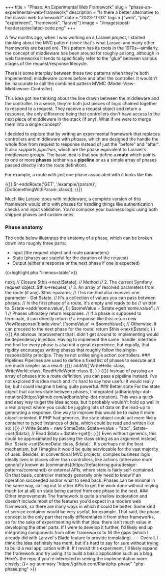 +++
title = "Phase: An Experimental Web Framework"
slug = "phase-an-experimental-web-framework"
description = "Is there a better alternative to the classic web framework?"
date = "2023-11-03"
tags = ["web", "php", "experiment", "framework", "laravel"]
image = "/images/post-headers/pixellated-code.png"
+++

A few months ago, when I was working on a Laravel project, I started thinking about the MVC pattern (since that's what Laravel and many other frameworks are based on). This pattern has its roots in the 1970s—similarly, the concept of middleware has been around for roughly as long, although in web frameworks it tends to specifically refer to the "glue" between various stages of the request/response lifecycle.

There is some interplay between those two patterns when they're both implemented: middleware comes before and after the controller. It wouldn't be inaccurate to call the combined pattern MVMC (Model-View-Middleware-Controller).

This idea got me thinking about the line drawn between the middleware and the controller. In a sense, they're both just pieces of logic chained together to respond to a request. They receive a request object and return a response, the only difference being that controllers don't have access to the next piece of middleware in the stack (if any). What if we were to merge them into a single concept?

I decided to explore that by writing an experimental framework that replaces controllers and middleware with _phases_, which are designed the handle the whole flow from request to response instead of just the "before" and "after". It also supports _pipelines_, which are the phase equivalent to Laravel's middleware groups. The basic idea is that you define a **route** which points to one or more **phases** (either via a **pipeline** or as a simple array of phases passed directly into the route definition).

For example, a route with just one phase associated with it looks like this:

{{<highlight php>}}
$r->addRoute('GET', '/example/{param}', [DoSomethingWithParam::class]);
{{</highlight>}}

Much like Laravel does with middleware, a complete version of this framework would ship with phases for handling things like authentication checks and input validation. You'd compose your business logic using both shipped phases and custom ones.

### Phase anatomy

The code below illustrates the anatomy of a phase, which can be broken down into roughly three parts:

* Input (the request object and route parameters)
* State (phases are stateful for the duration of the request)
* Output (either a response or the next phase if one is expected)

{{<highlight php "linenos=table">}}
<?php

namespace App\Phases;

use Adbar\Dot;
use Phase\Http\Phase\Phase;
use Phase\Http\Response\ViewResponse;
use Symfony\Component\HttpFoundation\Response;

class DoThing extends Phase
{
    public function handle(Dot $state): Response
    {
        // Here's where you do something with the request.
        // Phase instances have three read-only properties as follows:

        // 1. The closure for calling the next phase in the pipeline.
        // There's a method of the same name that calls it with
        // call_user_func.
        $this->next; // Closure
        $this->next($state); // Method

        // 2. The current Symfony request object.
        $this->request;

        // 3. An array of resolved parameters from the route (if any).
        $this->params;

        // This method also receives one parameter - Dot $state.
        // It's a collection of values you can pass between phases.
        // In the first phase of a route, it's empty and ready to be
        // written to.
        $state->add('some.value', 1);
        $someValue = $state->get('some.value'); // 1

        // Phases ultimately return responses.
        // If a phase is supposed to terminate, it can directly return
        // a response like this:
        return new ViewResponse('blade.view', ['someValue' => $someValue]);

        // Otherwise, it can proceed to the next phase for the route:
        return $this->next($state);
    }
}
{{</highlight>}}

An obvious improvement that I didn't get around to implementing would be dependency injection. Having to implement the same `handle` interface method for every phase is also not a great experience, but equally, that rigidity encourages writing phases that roughly follow the single-responsibility principle. They're not unlike single action controllers.

### Pipelines

Pipelines are used to define a fixed list of phases to execute and are much simpler as a result:

{{<highlight php "linenos=table">}}
<?php

namespace App\Pipelines;

use App\Phases\ReadHelloWorld;
use App\Phases\WriteHello;
use App\Phases\WriteWorld;
use Phase\Http\Pipeline\Pipeline;

class HelloWorldPipeline extends Pipeline
{
    public function __construct()
    {
        $this->addAll([
            WriteHello::class,
            WriteWorld::class,
            ReadHelloWorld::class
        ]);
    }
}
{{</highlight>}}

Instead of passing an array of phases into a route definition, you can pass a pipeline instead. I've not explored this idea much and it's hard to say how useful it would really be, but I could imagine it being quite powerful.

### Better state

For the state object that carries state between phases, I integrated [adbario/php-dot-notation](https://github.com/adbario/php-dot-notation). This was a quick and easy way to get the idea across, but it probably wouldn't hold up well in a real project where you could be juggling lots of data on the lead-up to generating a response.

One way to improve this would be to make it more object-oriented. If PHP had generics, the state object could act more like a container to typed instances of data, which could be read and written like so:

{{<highlight php "linenos=table">}}
// Write
$data = new SomeData;
$data->value = "abc";
$state->set<SomeData>($data);

// Read
$data = $state->get<SomeData>();
{{</highlight>}}

Even without generics, this could be approximated by passing the class string as an argument instead, like `$state->set(SomeData::class, $data);`.

It's perhaps not the best mechanism, but I imagine it would be quite serviceable for the vast majority of uses. Besides, in conventional MVC projects, complex business logic ideally lives in places other than controllers, like actions (otherwise more generally known as [commands](https://refactoring.guru/design-patterns/command)) or external APIs, where state is fairly self-contained. On that basis, controller methods generally only need to know if an operation succeeded and/or what to send back. Phases can be minimal in the same way, calling out to other APIs to get the work done without relying much (or at all) on state being carried from one phase to the next.

### Other improvements

The framework is quite a shallow exploration and doesn't include most of the features you'd expect in a modern web framework, so there are many ways in which it could be better. Some kind of service container would be very useful, for example.

That said, the phase concept is the only part that really differentiates it from other frameworks, so for the sake of experimenting with that idea, there isn't much value in developing the other parts. If I were to develop it further, I'd likely end up integrating components from other frameworks to fill the gaps (which I already did with Laravel's Blade feature to provide templating).

---

Overall, I think the idea definitely has merit, but it's hard to say for sure without trying to build a real application with it. If I revisit this experiment, I'll likely expand the framework and try using it to build a basic application such as a blog.

Here's the repo if you're interested in seeing the implementation more closely:

{{< og-summary "https://github.com/Riari/php-phase" "php-phase.png" >}}